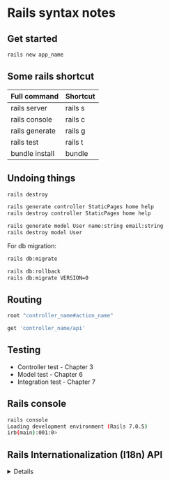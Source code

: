 # Rails syntax notes
## Get started
```bash
rails new app_name
```
## Some rails shortcut
| Full command      | Shortcut  |
| ----------------- | --------- |
| rails server      | rails s   |
| rails console     | rails c   |
| rails generate    | rails g   |
| rails test        | rails t   |
| bundle install    | bundle    |

## Undoing things
```bash
rails destroy
```
```bash
rails generate controller StaticPages home help
rails destroy controller StaticPages home help

rails generate model User name:string email:string
rails destroy model User
```
For db migration:
```bash
rails db:migrate

rails db:rollback
rails db:migrate VERSION=0
```
## Routing
```rb
root "controller_name#action_name"

get 'controller_name/api'
```

## Testing
- Controller test - Chapter 3
- Model test - Chapter 6
- Integration test - Chapter 7

## Rails console
```bash
rails console
Loading development environment (Rails 7.0.5)
irb(main):001:0>
```

## Rails Internationalization (I18n) API
<details>

### How it works
#### Overall architecture
- The public API of the i18n framework - a Ruby module with public methods that define how the library works
- A default backend (which is intentionally named Simple backend) that implements these methods
#### The public I18n API
The most important methods
```rb
translate # Lookup text translation
localize # Localize Date and Time objects to local formats
```
Alias...
```rb
I18n.t 'store.title'
I18n.l Time.now
```
There are also attribute readers and writers for the following attributes:
```rb
load_path                 # Announce your custom translation files
locale                    # Get and set the current locale
default_locale            # Get and set the default locale
available_locales         # Permitted locales available for the application
enforce_available_locales # Enforce locale permission (true or false)
exception_handler         # Use a different exception_handler
backend                   # Use a different backend
```
### Setup
#### Configure the i18n Module
The default `en.yml`
```yaml
en:
    hello: "Hello world"
```
This means, that in the :en locale, the key hello will map to the Hello world string. Every string inside Rails is internationalized in this way.


</details>
